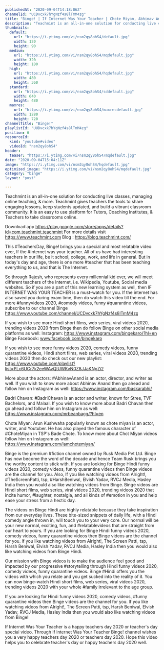 ```yaml
---
publishedAt: "2020-09-04T14:18:06Z"
channelId: "UCDvcxk7hYgNzf4s8lTmM4zg"
title: "Binge! | If Internet Was Your Teacher | Chote Miyan, Abhinav Anand & Badri | Teacher's Day Special"
description: "Teachmint is an all-in-one solution for conducting live classes, managing online teaching, & more. Teachmint gives teachers the tools to share engaging lessons, keep students updated, and build a vibrant classroom community. It is an easy to use platform for Tutors, Coaching Institutes, & Teachers to take classrooms online. \n\nDownload app https://play.google.com/store/apps/details?id=com.teachmint.teachmint \nFor more details visit https://www.teachmint.com Blog : https://blog.teachmint.com/\n\nThis #TeachersDay, Binge! brings you a special and most relatable video ever, If the #Internet was your teacher. All of us have had interesting teachers in our life, be it school, college, work, and life in general. But in today's day and age, there is one more #teacher that has been teaching everything to us, and that is The Internet.\n\nSo through Rajesh, who represents every millennial kid ever, we will meet different teachers of the Internet, i.e. Wikipedia, Youtube, Social media websites. So if you are a part of this new learning system as well, then IF INTERNET WAS YOUR TEACHER is a must-watch for you. If the internet has also saved you during exam time, then do watch this video till the end. For more #funnyvideos 2020, #comedy videos, funny #quarantine videos, subscribe to our channel Binge https://www.youtube.com/channel/UCDvcxk7hYgNzf4s8lTmM4zg\n\nIf you wish to see more Hindi short films, web series, viral videos 2020, trending videos 2020 from Binge then do follow Binge on other social media platforms as well: \nInstagram: https://www.instagram.com/bingekaro/?hl=en Binge \nFacebook: www.facebook.com/bingekaro\n\nIf you wish to see more funny videos 2020, comedy videos, funny quarantine videos, Hindi short films, web series, viral videos 2020, trending videos 2020 then do check out our new playlist: https://www.youtube.com/playlist?list=PLc6UCr7k2eeWAvQtUWKvN0Z8JJaKNgZi2\n\nMore about the actors:\n#AbhinavAnand is an actor, director, and writer as well. If you wish to know more about Abhinav Anand then go ahead and follow him on Instagram as well: https://www.instagram.com/baskarabhi/\n\nBadri Chavan: #BadriChavan is an actor and writer, known for Stree, TVF Bachelors, and Malaal. If you wish to know more about Badri Chavan then go ahead and follow him on Instagram as well: https://www.instagram.com/mrbeanbagg/?hl=en\n\nChote Miyan: Arun Kushwaha popularly known as chote miyan is an actor, writer, and Youtuber. He has also played the famous character of #ChoteMiyan in TSP's Bade Chote. To know more about Chot Miyan videos follow him on Instagram as well: https://www.instagram.com/iamchotemiyan/\n\nBinge is the premium #fiction channel owned by Rusk Media Pvt Ltd. Binge has now become the word of the decade and hence Team Rusk brings you the worthy content to stick with. If you are looking for Binge Hindi funny videos 2020, comedy videos, funny quarantine videos then Binge videos are the channel for you. Also, If you like watching videos from Alright!, #TheScreenPatti, tsp, #HarshBeniwal, Elvish Yadav, RVCJ Media, Hasley India then you would also like watching videos from Binge. Binge videos are Hindi short films, web series, viral videos 2020, trending videos 2020 that incite humor, #laughter, nostalgia, and all kinds of #emotion in you and help ease your stress from a hectic day.\n\nThe videos on Binge Hindi are highly relatable because they take inspiration from our everyday lives. These bite-sized snippets of daily life, with a Hindi comedy angle thrown in, will touch you to your very core. Our normal will be your new normal, exciting, fun, and #relatablevideos that are straight from our heart to yours. If you are looking for Binge Hindi funny videos 2020, comedy videos, funny quarantine videos then Binge videos are the channel for you. If you like watching videos from Alright!, The Screen Patti, tsp, Harsh Beniwal, Elvish Yadav, RVCJ Media, Hasley India then you would also like watching videos from Binge Hindi.\n\nOur mission with Binge videos is to make the audience feel good and impacted by our progressive #storytelling through Hindi funny videos 2020, comedy videos, funny quarantine videos. Binge #Hindi offers you the videos with which you relate and you get sucked into the reality of it. You can now binge-watch Hindi short films, web series, viral videos 2020, trending videos 2020 with your whole #family irrelevant to the age group. \n\nIf you are looking for Hindi funny videos 2020, comedy videos, #funny quarantine videos then Binge videos are the channel for you. If you like watching videos from Alright!, The Screen Patti, tsp, Harsh Beniwal, Elvish Yadav, RVCJ Media, Hasley India then you would also like watching videos from Binge!\n\nIf Internet Was Your Teacher is a happy teachers day 2020 or teacher's day special video. Through If Internet Was Your Teacher Binge! channel wishes you a  very happy teachers day 2020 or teachers day 2020. Hope this video helps you to celebrate teacher's day or happy teachers day 2020 well."
thumbnails:
  default:
    url: "https://i.ytimg.com/vi/nsm2qy8ohS4/default.jpg"
    width: 120
    height: 90
  medium:
    url: "https://i.ytimg.com/vi/nsm2qy8ohS4/mqdefault.jpg"
    width: 320
    height: 180
  high:
    url: "https://i.ytimg.com/vi/nsm2qy8ohS4/hqdefault.jpg"
    width: 480
    height: 360
  standard:
    url: "https://i.ytimg.com/vi/nsm2qy8ohS4/sddefault.jpg"
    width: 640
    height: 480
  maxres:
    url: "https://i.ytimg.com/vi/nsm2qy8ohS4/maxresdefault.jpg"
    width: 1280
    height: 720
channelTitle: "Binge!"
playlistId: "UUDvcxk7hYgNzf4s8lTmM4zg"
position: 6
resourceId:
  kind: "youtube#video"
  videoId: "nsm2qy8ohS4"
header:
  teaser: "https://i.ytimg.com/vi/nsm2qy8ohS4/mqdefault.jpg"
date: "2020-09-04T15:04:11Z"
image: "https://i.ytimg.com/vi/nsm2qy8ohS4/hqdefault.jpg"
optimized_image: "https://i.ytimg.com/vi/nsm2qy8ohS4/mqdefault.jpg"
category: "binge"
layout: "post"

---
```

Teachmint is an all-in-one solution for conducting live classes, managing online teaching, & more. Teachmint gives teachers the tools to share engaging lessons, keep students updated, and build a vibrant classroom community. It is an easy to use platform for Tutors, Coaching Institutes, & Teachers to take classrooms online. 

Download app https://play.google.com/store/apps/details?id=com.teachmint.teachmint 
For more details visit https://www.teachmint.com Blog : https://blog.teachmint.com/

This #TeachersDay, Binge! brings you a special and most relatable video ever, If the #Internet was your teacher. All of us have had interesting teachers in our life, be it school, college, work, and life in general. But in today's day and age, there is one more #teacher that has been teaching everything to us, and that is The Internet.

So through Rajesh, who represents every millennial kid ever, we will meet different teachers of the Internet, i.e. Wikipedia, Youtube, Social media websites. So if you are a part of this new learning system as well, then IF INTERNET WAS YOUR TEACHER is a must-watch for you. If the internet has also saved you during exam time, then do watch this video till the end. For more #funnyvideos 2020, #comedy videos, funny #quarantine videos, subscribe to our channel Binge https://www.youtube.com/channel/UCDvcxk7hYgNzf4s8lTmM4zg

If you wish to see more Hindi short films, web series, viral videos 2020, trending videos 2020 from Binge then do follow Binge on other social media platforms as well: 
Instagram: https://www.instagram.com/bingekaro/?hl=en Binge 
Facebook: www.facebook.com/bingekaro

If you wish to see more funny videos 2020, comedy videos, funny quarantine videos, Hindi short films, web series, viral videos 2020, trending videos 2020 then do check out our new playlist: https://www.youtube.com/playlist?list=PLc6UCr7k2eeWAvQtUWKvN0Z8JJaKNgZi2

More about the actors:
#AbhinavAnand is an actor, director, and writer as well. If you wish to know more about Abhinav Anand then go ahead and follow him on Instagram as well: https://www.instagram.com/baskarabhi/

Badri Chavan: #BadriChavan is an actor and writer, known for Stree, TVF Bachelors, and Malaal. If you wish to know more about Badri Chavan then go ahead and follow him on Instagram as well: https://www.instagram.com/mrbeanbagg/?hl=en

Chote Miyan: Arun Kushwaha popularly known as chote miyan is an actor, writer, and Youtuber. He has also played the famous character of #ChoteMiyan in TSP's Bade Chote. To know more about Chot Miyan videos follow him on Instagram as well: https://www.instagram.com/iamchotemiyan/

Binge is the premium #fiction channel owned by Rusk Media Pvt Ltd. Binge has now become the word of the decade and hence Team Rusk brings you the worthy content to stick with. If you are looking for Binge Hindi funny videos 2020, comedy videos, funny quarantine videos then Binge videos are the channel for you. Also, If you like watching videos from Alright!, #TheScreenPatti, tsp, #HarshBeniwal, Elvish Yadav, RVCJ Media, Hasley India then you would also like watching videos from Binge. Binge videos are Hindi short films, web series, viral videos 2020, trending videos 2020 that incite humor, #laughter, nostalgia, and all kinds of #emotion in you and help ease your stress from a hectic day.

The videos on Binge Hindi are highly relatable because they take inspiration from our everyday lives. These bite-sized snippets of daily life, with a Hindi comedy angle thrown in, will touch you to your very core. Our normal will be your new normal, exciting, fun, and #relatablevideos that are straight from our heart to yours. If you are looking for Binge Hindi funny videos 2020, comedy videos, funny quarantine videos then Binge videos are the channel for you. If you like watching videos from Alright!, The Screen Patti, tsp, Harsh Beniwal, Elvish Yadav, RVCJ Media, Hasley India then you would also like watching videos from Binge Hindi.

Our mission with Binge videos is to make the audience feel good and impacted by our progressive #storytelling through Hindi funny videos 2020, comedy videos, funny quarantine videos. Binge #Hindi offers you the videos with which you relate and you get sucked into the reality of it. You can now binge-watch Hindi short films, web series, viral videos 2020, trending videos 2020 with your whole #family irrelevant to the age group. 

If you are looking for Hindi funny videos 2020, comedy videos, #funny quarantine videos then Binge videos are the channel for you. If you like watching videos from Alright!, The Screen Patti, tsp, Harsh Beniwal, Elvish Yadav, RVCJ Media, Hasley India then you would also like watching videos from Binge!

If Internet Was Your Teacher is a happy teachers day 2020 or teacher's day special video. Through If Internet Was Your Teacher Binge! channel wishes you a  very happy teachers day 2020 or teachers day 2020. Hope this video helps you to celebrate teacher's day or happy teachers day 2020 well.
